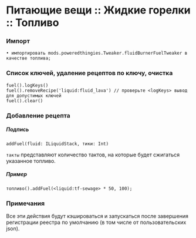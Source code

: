 # Питающие вещи :: Жидкие горелки :: Топливо

### Импорт

```zenscript
• импортировать mods.poweredthingies.Tweaker.fluidBurnerFuelTweaker в качестве топлива;
```

### Список ключей, удаление рецептов по ключу, очистка

```zenscript
fuel().logKeys()
fuel().removeRecipe('liquid:fluid_lava') // проверьте <logKeys> вывод для допустимых ключей
fuel().clear()
```

### Добавление рецепта

##### Подпись

```zenscript
addFuel(fluid: ILiquidStack, тики: Int)
```

`такты` представляют количество тактов, на которые будет сжигаться указанное топливо.

##### Пример

```zenscript
топливо().addFuel(<liquid:tf-sewage> * 50, 100);
```

### Примечания

Все эти действия будут кэшироваться и запускаться после завершения регистрации реестра по умолчанию (в том числе от пользовательских json).